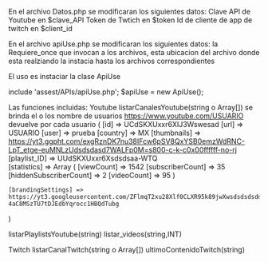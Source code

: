En el archivo Datos.php se modificaran los siguientes datos:
Clave API de Youtube en $clave_API
Token de Twtich en $token
Id de cliente de app de twitch en $client_id

En el archivo apiUse.php se modificaran los siguientes datos:
la Requiere_once que invocan a los archivos, esta ubicacion del archivo donde esta realziando la instacia hasta los archivos correspondientes

El uso es instaciar la clase ApiUse

include 'assest/APIs/apiUse.php';
$apiUse = new ApiUse();

Las funciones incluidas:
Youtube
listarCanalesYoutube(string o Array[])
se brinda el o los nombre de usuarios https://www.youtube.com/USUARIO
devuelve por cada usuario
(
    [id] => UCdSKXUxxr6XIJ3Wswesad
    [url] => USUARIO
    [user] => prueba
    [country] => MX
    [thumbnails] => https://yt3.ggpht.com/exgRznDK7nu38IFcw6pSV8QxYSB0emzWdRNC-LpT_etge-euMNLzUdsdsdasd7WALFp0M=s800-c-k-c0x00ffffff-no-rj
    [playlist_ID] => UUdSKXUxxr6Xsdsdsaa-WTQ  
    [statistics] => Array
        (
            [viewCount] => 1542
            [subscriberCount] => 35
            [hiddenSubscriberCount] => 2
            [videoCount] => 95
        )

    [brandingSettings] => https://yt3.googleusercontent.com/ZFlmqT2xu28Xlf0CLXR95k89jwXwsdsdsdsddsdsYxPKqn9cKC-4aC8MSzTU7tDJEdbYqrocc1HBQdTubg
)

listarPlaylistsYoutube(string)
listar_videos(string,INT)

Twitch
listarCanalTwitch(string o Array[])
ultimoContenidoTwitch(string)
